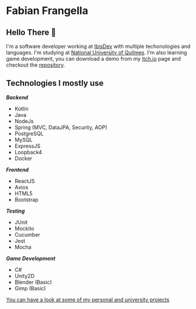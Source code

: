 # Fabian Frangella 

## Hello There 👋

I'm a software developer working at [IbisDev](https://www.ibisdev.tech/) with multiple techonologies and languages. I'm studying at [National University of Quilmes](http://www.unq.edu.ar/).
I'm also learning game development, you can download a demo from my [itch.io](https://fabicaster.itch.io/action-rpg-demo-test) page and checkout the [repository](https://github.com/fabianfrangella/ludover-game-2021).

## Technologies I mostly use

***Backend***
- Kotlin
- Java
- NodeJs
- Spring (MVC, DataJPA, Security, AOP)
- PostgreSQL
- MySQL
- ExpressJS
- Loopback4
- Docker

***Frontend***
- ReactJS
- Axios
- HTML5
- Bootstrap

***Testing***
- JUnit
- Mockito
- Cucumber
- Jest
- Mocha

***Game Development***
- C#
- Unity2D
- Blender (Basic)
- Gimp (Basic)

[You can have a look at some of my personal and university projects](https://github.com/fabianfrangella?tab=repositories) 
<!--
**fabianfrangella/fabianfrangella** is a ✨ _special_ ✨ repository because its `README.md` (this file) appears on your GitHub profile.

Here are some ideas to get you started:

- 🔭 I’m currently working on ...
- 🌱 I’m currently learning ...
- 👯 I’m looking to collaborate on ...
- 🤔 I’m looking for help with ...
- 💬 Ask me about ...
- 📫 How to reach me: ...
- 😄 Pronouns: ...
- ⚡ Fun fact: ...
-->
